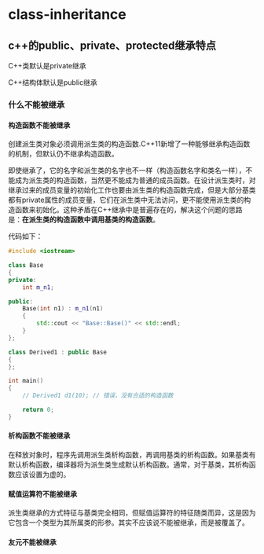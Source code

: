 ﻿# class-inheritance

## c++的public、private、protected继承特点

C++类默认是private继承

C++结构体默认是public继承

### 什么不能被继承

#### 构造函数不能被继承

创建派生类对象必须调用派生类的构造函数.C++11新增了一种能够继承构造函数的机制，但默认仍不继承构造函数。

即使继承了，它的名字和派生类的名字也不一样（构造函数名字和类名一样），不能成为派生类的构造函数，当然更不能成为普通的成员函数。在设计派生类时，对继承过来的成员变量的初始化工作也要由派生类的构造函数完成，但是大部分基类都有private属性的成员变量，它们在派生类中无法访问，更不能使用派生类的构造函数来初始化。这种矛盾在C++继承中是普遍存在的，解决这个问题的思路是：**在派生类的构造函数中调用基类的构造函数**。

代码如下：

```cpp
#include <iostream>

class Base
{
private:
    int m_n1;

public:
    Base(int n1) : m_n1(n1)
    {
        std::cout << "Base::Base()" << std::endl;
    }
};

class Derived1 : public Base
{
};

int main()
{
    // Derived1 d1(10); // 错误，没有合适的构造函数

    return 0;
}
```

#### 析构函数不能被继承

在释放对象时，程序先调用派生类析构函数，再调用基类的析构函数。如果基类有默认析构函数，编译器将为派生类生成默认析构函数。通常，对于基类，其析构函数应该设置为虚的。

#### 赋值运算符不能被继承

派生类继承的方式特征与基类完全相同，但赋值运算符的特征随类而异，这是因为它包含一个类型为其所属类的形参。其实不应该说不能被继承，而是被覆盖了。

#### 友元不能被继承
